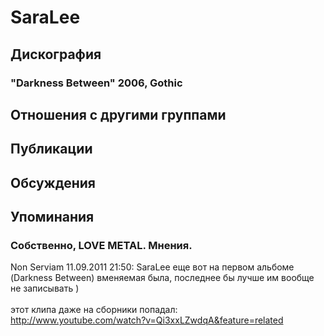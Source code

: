 # SaraLee



## Дискография

### "Darkness Between" 2006, Gothic




## Отношения с другими группами


## Публикации


## Обсуждения


## Упоминания

### Собственно, LOVE METAL. Мнения.

Non Serviam 11.09.2011 21:50:
SaraLee еще вот на первом альбоме (Darkness Between) вменяемая была, последнее бы лучше им вообще не записывать )<BR><BR>этот клипа даже на сборники попадал:<BR><A HREF="http://www.youtube.com/watch?v=Qi3xxLZwdqA&feature=related" TARGET="_blank">http://www.youtube.com/watch?v=Qi3xxLZwdqA&feature=related</A>

